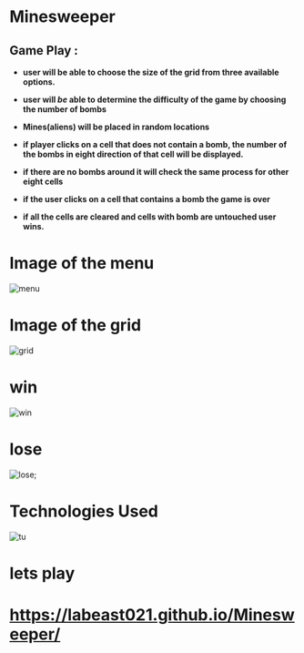 # Minesweeper

## **Game** Play :
* **user will be able to choose the size of the grid from three available options.**
* **user will _be_ able to determine the difficulty of the game by choosing the number of bombs**
  
* **Mines(aliens) will be placed in random locations**
  
* **if player clicks on a cell that does not contain a bomb, the number of the bombs in eight direction of that cell will be displayed.**
* **if there are no bombs around it will check the same process for other eight cells**
* **if the user clicks on a cell that contains a bomb the game is over**
* **if all the cells are cleared and cells with bomb are untouched user wins.**
 # Image of **the** menu

![menu](../minesweeper/images/image&#32;1.png)

# Image of the grid

![grid](../minesweeper/images/image&#32;2.png)

# win 

![win](i../../images/image&#32;4.png)

# lose
![lose](../minesweeper/images/image&#32;5.png);

# **Technologies** Used
![tu](../minesweeper/images/c8fa046b0a3acc396dc33bf245e6fa77.png) 

# 
# 
# 
# 
# 
# **lets** play
# https://labeast021.github.io/Minesweeper/































<!-- ## wire frames  :

![Image of minesweeper](images/IMG_0205.jpeg) -->

